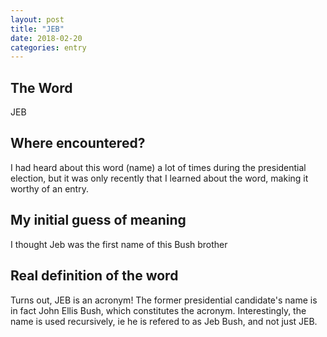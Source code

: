 ```yaml
---
layout: post
title: "JEB"
date: 2018-02-20
categories: entry
---
```

## The Word
JEB

## Where encountered?
I had heard about this word (name) a lot of times during the presidential election, but it was only recently that I learned about the word, making it worthy of an entry.

## My initial guess of meaning
I thought Jeb was the first name of this Bush brother

## Real definition of the word
Turns out, JEB is an acronym! The former presidential candidate's name is in fact John Ellis Bush, which constitutes the acronym. Interestingly, the name is used recursively, ie he is refered to as Jeb Bush, and not just JEB.
